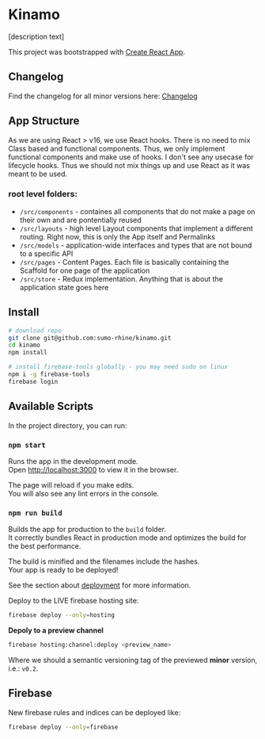 # Kinamo

[description text]

This project was bootstrapped with [Create React App](https://github.com/facebook/create-react-app).

## Changelog

Find the changelog for all minor versions here: [Changelog](Changelog.md)

## App Structure

As we are using React > v16, we use React hooks. There is no need to mix Class based and functional
components. Thus, we only implement functional components and make use of hooks. I don't see any
usecase for lifecycle hooks. Thus we should not mix things up and use React as it was meant to be
used.

### root level folders:

- `/src/components` - containes all components that do not make a page on their own and are pontentially reused
- `/src/layouts` - high level Layout components that implement a different routing. Right now, this is only the App itself and Permalinks
- `/src/models` - application-wide interfaces and types that are not bound to a specific API
- `/src/pages` - Content Pages. Each file is basically containing the Scaffold for one page of the application
- `/src/store` - Redux implementation. Anything that is about the application state goes here

## Install

```bash
# download repo
git clone git@github.com:sumo-rhine/kinamo.git
cd kinamo
npm install

# install firebase-tools globally - you may need sudo on linux
npm i -g firebase-tools
firebase login
```

## Available Scripts

In the project directory, you can run:

### `npm start`

Runs the app in the development mode.\
Open [http://localhost:3000](http://localhost:3000) to view it in the browser.

The page will reload if you make edits.\
You will also see any lint errors in the console.

### `npm run build`

Builds the app for production to the `build` folder.\
It correctly bundles React in production mode and optimizes the build for the best performance.

The build is minified and the filenames include the hashes.\
Your app is ready to be deployed!

See the section about [deployment](https://facebook.github.io/create-react-app/docs/deployment) for more information.

Deploy to the LIVE firebase hosting site:

```bash
firebase deploy --only=hosting
```

**Depoly to a preview channel**

```bash
firebase hosting:channel:deploy <preview_name>
```

Where we should a semantic versioning tag of the previewed **minor** version,
i.e.: `v0.2`.

## Firebase

New firebase rules and indices can be deployed like:

```bash
firebase deploy --only=firebase
```
